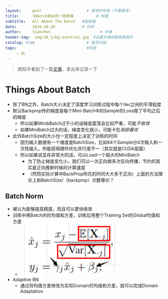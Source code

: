 ```yaml
---
layout:     post                    # 使用的布局（不需要改）
title:      与Batch相关的一些思路          # 标题 
subtitle:   All About The Batch   #副标题
date:       2019-10-20            # 时间
author:     tianchen                      # 作者
header-img:  img/10_1/bg-ucentre1.jpg  #这篇文章标题背景图片  
catalog: true                       # 是否归档
tags:                               #标签
     - DL
---
```



> 刷知乎看到了一篇[文章](https://zhuanlan.zhihu.com/p/86529347?utm_source=qq&utm_medium=social&utm_oi=60160827457536)，拿出来记录一下

# Things About Batch

* 除了BN之外，Batch大小决定了深度学习训练过程中每个iter之间的平滑程度
* 默认Backprop传的梯度是每个Mini-Batch中的Sample的Loss做了平均之后的梯度
    * 所以如果MinibBatch过于小的话梯度震荡会比较严重，可能*不收敛*
    * 如果MiniBatch过大的话，梯度变化就小，可能卡在*局部最优*
* 此外BatchSize的大小也一定程度上决定了训练的时间
    * 因为输入数据有一个维度是BatchSize，比如64个Sample分4次输入和一次性输入，所能获得硬件优化并行度不一（其实就是CUDA层面）
    * 所以如果说显存非常大的话，可以Load一个超大的MiniBatch
        * 为了防止梯度变化小，我们可以一次正向做多次反向传播，节约的其实是正向推断时候的计算速度
        * （然而实际计算中BackProp所花的时间大大多于正向）上面的方法理论上和BatchSize/（backprop）次数等价？

## Batch Norm

* 被认为能够提高精度，而且可以更快收敛
* 训练中用Batch内的均值和方差，训练后用整个Training Set的Global均值和方差
    * ![](https://github.com/A-suozhang/MyPicBed/raw/master/img/20191020190857.png)    
* Adaptive BN
    * 通过将均值方差修改为实际Domain的均值和方差，就可以完成Domain Adaptation

